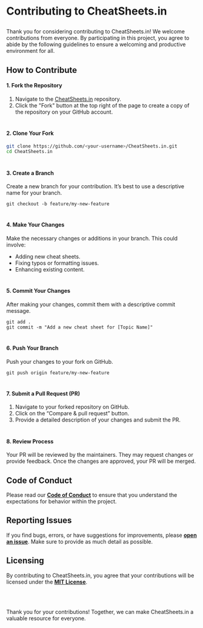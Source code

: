  <H1><P>Contributing to CheatSheets.in</P></H1>

Thank you for considering contributing to CheatSheets.in! We welcome contributions from everyone. By participating in this project, you agree to abide by the following guidelines to ensure a welcoming and productive environment for all.

## How to Contribute

#### 1. Fork the Repository
1. Navigate to the [CheatSheets.in](https://github.com/edwiee/CheatSheets.in) repository.
2. Click the "Fork" button at the top right of the page to create a copy of the repository on your GitHub account.

#
#### 2. Clone Your Fork
```bash
git clone https://github.com/<your-username>/CheatSheets.in.git
cd CheatSheets.in
```
#
#### 3. Create a Branch
Create a new branch for your contribution. It’s best to use a descriptive name for your branch.
```
git checkout -b feature/my-new-feature
```
#
#### 4. Make Your Changes
Make the necessary changes or additions in your branch. This could involve:

- Adding new cheat sheets.
- Fixing typos or formatting issues.
- Enhancing existing content.

#
#### 5. Commit Your Changes
After making your changes, commit them with a descriptive commit message.
```
git add .
git commit -m "Add a new cheat sheet for [Topic Name]"
```

#
#### 6. Push Your Branch
Push your changes to your fork on GitHub.
```
git push origin feature/my-new-feature
```

#
#### 7. Submit a Pull Request (PR)
1.	Navigate to your forked repository on GitHub.
2.	Click on the “Compare & pull request” button.
3.	Provide a detailed description of your changes and submit the PR.

#
#### 8. Review Process
Your PR will be reviewed by the maintainers. They may request changes or provide feedback. Once the changes are approved, your PR will be merged.

## Code of Conduct
Please read our **<a href="https://github.com/edwiee/CheatSheets.in?tab=coc-ov-file">Code of Conduct</a>** to ensure that you understand the expectations for behavior within the project.

## Reporting Issues
If you find bugs, errors, or have suggestions for improvements, please **<a href="https://github.com/edwiee/CheatSheets.in/issues">open an issue</a>**. Make sure to provide as much detail as possible.

## Licensing
By contributing to CheatSheets.in, you agree that your contributions will be licensed under the **<a href="https://github.com/edwiee/CheatSheets.in/tree/main?tab=MIT-1-ov-file">MIT License</a>**.

<br />
<br />
<p>Thank you for your contributions! Together, we can make CheatSheets.in a valuable resource for everyone. </p>

